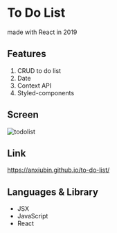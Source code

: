 # To Do List
made with React in 2019

## Features
1. CRUD to do list
2. Date
3. Context API
4. Styled-components

## Screen
<img src="https://user-images.githubusercontent.com/51507260/71533867-8ee05880-293e-11ea-8c39-61086ccb988d.png" alt="todolist">

## Link
https://anxiubin.github.io/to-do-list/

## Languages & Library
- JSX
- JavaScript
- React
